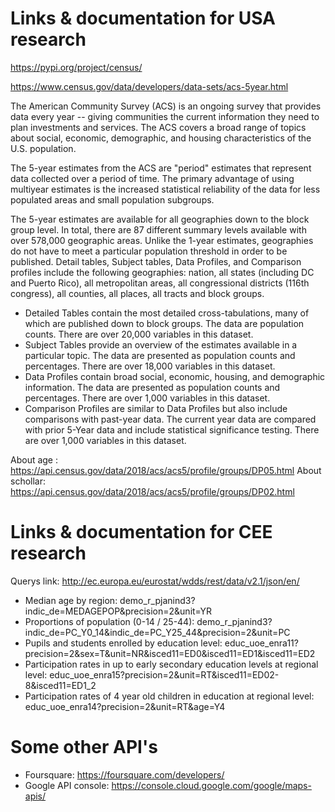 # Links & documentation for USA research

https://pypi.org/project/census/

https://www.census.gov/data/developers/data-sets/acs-5year.html

The American Community Survey (ACS) is an ongoing survey that provides data every year -- giving communities the current information they need to plan investments and services. The ACS covers a broad range of topics about social, economic, demographic, and housing characteristics of the U.S. population.

The 5-year estimates from the ACS are "period" estimates that represent data collected over a period of time. The primary advantage of using multiyear estimates is the increased statistical reliability of the data for less populated areas and small population subgroups.

The 5-year estimates are available for all geographies down to the block group level.  In total, there are 87 different summary levels available with over 578,000 geographic areas.  Unlike the 1-year estimates, geographies do not have to meet a particular population threshold in order to be published.  Detail tables, Subject tables, Data Profiles, and Comparison profiles include the following geographies: nation, all states (including DC and Puerto Rico), all metropolitan areas, all congressional districts (116th congress), all counties, all places, all tracts and block groups.

 - Detailed Tables contain the most detailed cross-tabulations, many of which are published down to block groups. The data are population counts. There are over 20,000 variables in this dataset.
 - Subject Tables provide an overview of the estimates available in a particular topic.  The data are presented as population counts and percentages.  There are over 18,000 variables in this dataset. 
 - Data Profiles contain broad social, economic, housing, and demographic information. The data are presented as population counts and percentages. There are over 1,000 variables in this dataset.
 - Comparison Profiles are similar to Data Profiles but also include comparisons with past-year data.  The   current year data are compared with prior 5-Year data and include statistical significance testing.  There are over 1,000 variables in this dataset.

About age : https://api.census.gov/data/2018/acs/acs5/profile/groups/DP05.html
About schollar: https://api.census.gov/data/2018/acs/acs5/profile/groups/DP02.html

# Links & documentation for CEE research

Querys link: http://ec.europa.eu/eurostat/wdds/rest/data/v2.1/json/en/

 - Median age by region: demo_r_pjanind3?indic_de=MEDAGEPOP&precision=2&unit=YR
 - Proportions of population (0-14 / 25-44): demo_r_pjanind3?indic_de=PC_Y0_14&indic_de=PC_Y25_44&precision=2&unit=PC
 - Pupils and students enrolled by education level: educ_uoe_enra11?precision=2&sex=T&unit=NR&isced11=ED0&isced11=ED1&isced11=ED2
 - Participation rates in up to early secondary education levels at regional level: educ_uoe_enra15?precision=2&unit=RT&isced11=ED02-8&isced11=ED1_2
 - Participation rates of 4 year old children in education at regional level: educ_uoe_enra14?precision=2&unit=RT&age=Y4

# Some other API's

 - Foursquare: https://foursquare.com/developers/
 - Google API console: https://console.cloud.google.com/google/maps-apis/
 
